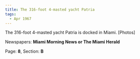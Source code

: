 ```yaml
---  
title: The 316-foot 4-masted yacht Patria  
tags:  
  - Apr 1967  
---  
```

  
The 316-foot 4-masted yacht Patria is docked in Miami. [Photos]  
  
Newspapers: **Miami Morning News or The Miami Herald**  
  
Page: **8**, Section: **B** 
